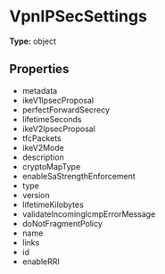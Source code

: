 # VpnIPSecSettings


**Type:** object

## Properties
* metadata
* ikeV1IpsecProposal
* perfectForwardSecrecy
* lifetimeSeconds
* ikeV2IpsecProposal
* tfcPackets
* ikeV2Mode
* description
* cryptoMapType
* enableSaStrengthEnforcement
* type
* version
* lifetimeKilobytes
* validateIncomingIcmpErrorMessage
* doNotFragmentPolicy
* name
* links
* id
* enableRRI
